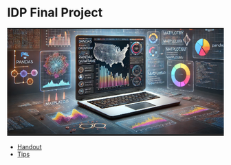 # IDP Final Project

![Final Project](_static/idp_final_project.png)

- [Handout](final-project/handouts/index.md)
- [Tips](final-project/tips/index.md)

